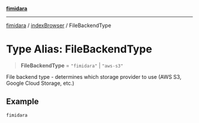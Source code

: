 [**fimidara**](../../README.md)

***

[fimidara](../../modules.md) / [indexBrowser](../README.md) / FileBackendType

# Type Alias: FileBackendType

> **FileBackendType** = `"fimidara"` \| `"aws-s3"`

File backend type - determines which storage provider to use (AWS S3, Google Cloud Storage, etc.)

## Example

```
fimidara
```
